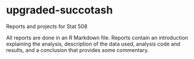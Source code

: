 # upgraded-succotash
Reports and projects for Stat 508

All reports are done in an R Markdown file.  Reports contain an introduction explaining the analysis, description of the data used, analysis code and results,
and a conclusion that provides some commentary.
